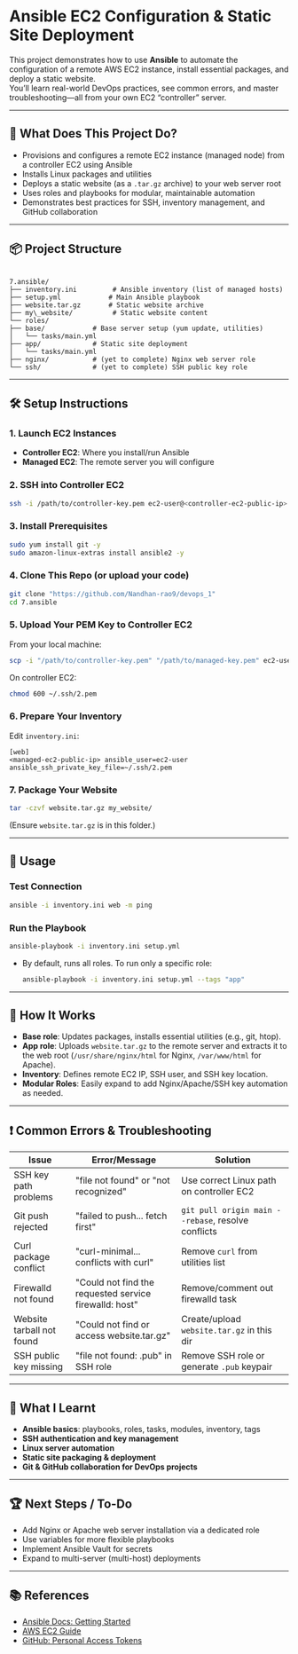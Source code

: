 
# Ansible EC2 Configuration & Static Site Deployment

This project demonstrates how to use **Ansible** to automate the configuration of a remote AWS EC2 instance, install essential packages, and deploy a static website.  
You’ll learn real-world DevOps practices, see common errors, and master troubleshooting—all from your own EC2 “controller” server.

---

## 🚀 **What Does This Project Do?**

- Provisions and configures a remote EC2 instance (managed node) from a controller EC2 using Ansible
- Installs Linux packages and utilities
- Deploys a static website (as a `.tar.gz` archive) to your web server root
- Uses roles and playbooks for modular, maintainable automation
- Demonstrates best practices for SSH, inventory management, and GitHub collaboration

---

## 📦 **Project Structure**

```

7.ansible/
├── inventory.ini         # Ansible inventory (list of managed hosts)
├── setup.yml            # Main Ansible playbook
├── website.tar.gz       # Static website archive
├── my\_website/          # Static website content
└── roles/
├── base/            # Base server setup (yum update, utilities)
│   └── tasks/main.yml
├── app/             # Static site deployment
│   └── tasks/main.yml
├── nginx/           # (yet to complete) Nginx web server role
└── ssh/             # (yet to complete) SSH public key role

````

---

## 🛠️ **Setup Instructions**

### **1. Launch EC2 Instances**
- **Controller EC2**: Where you install/run Ansible
- **Managed EC2**: The remote server you will configure

### **2. SSH into Controller EC2**
```bash
ssh -i /path/to/controller-key.pem ec2-user@<controller-ec2-public-ip>
````

### **3. Install Prerequisites**

```bash
sudo yum install git -y
sudo amazon-linux-extras install ansible2 -y
```

### **4. Clone This Repo (or upload your code)**

```bash
git clone "https://github.com/Nandhan-rao9/devops_1"
cd 7.ansible
```

### **5. Upload Your PEM Key to Controller EC2**

From your local machine:

```bash
scp -i "/path/to/controller-key.pem" "/path/to/managed-key.pem" ec2-user@<controller-ec2-ip>:~/.ssh/2.pem
```

On controller EC2:

```bash
chmod 600 ~/.ssh/2.pem
```

### **6. Prepare Your Inventory**

Edit `inventory.ini`:

```
[web]
<managed-ec2-public-ip> ansible_user=ec2-user ansible_ssh_private_key_file=~/.ssh/2.pem
```

### **7. Package Your Website**

```bash
tar -czvf website.tar.gz my_website/
```

(Ensure `website.tar.gz` is in this folder.)

---

## 🚦 **Usage**

### **Test Connection**

```bash
ansible -i inventory.ini web -m ping
```

### **Run the Playbook**

```bash
ansible-playbook -i inventory.ini setup.yml
```

* By default, runs all roles. To run only a specific role:

  ```bash
  ansible-playbook -i inventory.ini setup.yml --tags "app"
  ```

---

## 🧩 **How It Works**

* **Base role**: Updates packages, installs essential utilities (e.g., git, htop).
* **App role**: Uploads `website.tar.gz` to the remote server and extracts it to the web root (`/usr/share/nginx/html` for Nginx, `/var/www/html` for Apache).
* **Inventory**: Defines remote EC2 IP, SSH user, and SSH key location.
* **Modular Roles**: Easily expand to add Nginx/Apache/SSH key automation as needed.

---

## ❗ **Common Errors & Troubleshooting**

| Issue                     | Error/Message                                          | Solution                                           |
| ------------------------- | ------------------------------------------------------ | -------------------------------------------------- |
| SSH key path problems     | "file not found" or "not recognized"                   | Use correct Linux path on controller EC2           |
| Git push rejected         | "failed to push... fetch first"                        | `git pull origin main --rebase`, resolve conflicts |
| Curl package conflict     | "curl-minimal... conflicts with curl"                  | Remove `curl` from utilities list                  |
| Firewalld not found       | "Could not find the requested service firewalld: host" | Remove/comment out firewalld task                  |
| Website tarball not found | "Could not find or access website.tar.gz"              | Create/upload `website.tar.gz` in this dir         |
| SSH public key missing    | "file not found: .pub" in SSH role                     | Remove SSH role or generate `.pub` keypair         |

---

## 📝 **What I Learnt**

* **Ansible basics**: playbooks, roles, tasks, modules, inventory, tags
* **SSH authentication and key management**
* **Linux server automation**
* **Static site packaging & deployment**
* **Git & GitHub collaboration for DevOps projects**

---

## 🏆 **Next Steps / To-Do**

* Add Nginx or Apache web server installation via a dedicated role
* Use variables for more flexible playbooks
* Implement Ansible Vault for secrets
* Expand to multi-server (multi-host) deployments

---

## 📚 **References**

* [Ansible Docs: Getting Started](https://docs.ansible.com/ansible/latest/getting_started/index.html)
* [AWS EC2 Guide](https://docs.aws.amazon.com/AWSEC2/latest/UserGuide/concepts.html)
* [GitHub: Personal Access Tokens](https://github.com/settings/tokens)

